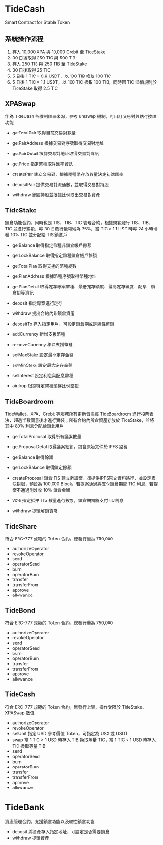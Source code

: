 # TideCash
Smart Contract for Stable Token

## 系統操作流程
1. 存入 10,000 XPA 與 10,000 Crebit 至 TideStake
2. 30 日後取得 250 TIC 與 500 TIB
3. 存入 250 TIS 與 250 TIB 至 TideStake
4. 30 日後取得 25 TIC
5. 5 日後 1 TIC = 0.9 USDT，以 100 TIB 換取 100 TIC
6. 5 日後 1 TIC = 1.1 USDT，以 100 TIC 換取 100 TIB，同時因 TIC 溢價規則於 TideStake 取得 2.5 TIC


## XPASwap
作為 TideCash 各機制匯率來源，參考 uniswap 機制，可自訂交易對與執行換匯功能
- getTotalPair 取得目前交易對數量
- getPairAddress 根據交易對序號取得交易對地址
- getPairDetail 根據交易對地址取得交易對資訊
- getPrice 指定幣種取得匯率資訊

- createPair 建立交易對，根據兩種幣存放數量決定初始匯率
- depositPair 提供交易對流通數，並取得交易對持股
- withdraw 銷毀持股並根據比例取出交易對資產


## TideStake
鎖倉功能合約，同時也是 TIS、TIB、TIC 管理合約，根據規範發行 TIS、TIB、TIC 並進行空投，每 30 日發行量縮減為 75%，當 TIC > 1.1 USD 時每 24 小時增發 10% TIC 並分配給 TIS 鎖倉戶
- getBalance 取得指定幣種非鎖倉帳戶餘額
- getLockBalance 取得指定幣種鎖倉帳戶餘額
- getTotalPlan 取得支援的幣種總數
- getPlanAddress 根據幣種序號取得幣種地址
- getPlanDetail 取得定存專案幣種、最低定存額度、最高定存額度、配息、鎖倉期等資訊

- deposit 指定專案進行定存
- withdraw 提出合約內非鎖倉資產

- depositTo 存入指定用戶，可設定鎖倉期或是線性解鎖

- addCurrency 新增支援幣種
- removeCurrency 移除支援幣種
- setMaxStake 設定最小定存金額
- setMinStake 設定最大定存金額
- setInterest 設定利息與配息幣種
- airdrop 根據特定幣種定存比例空投


## TideBoardroom
TideWallet、XPA、Crebit 等服務所有更新皆需經 TideBoardroom 進行投票表決，超過半數同意後才進行實裝；所有合約內所倉資產存放於 TideStake，並將其中 80% 利息分配給鎖倉用戶
- getTotalProposal 取得所有議案數量
- getProposalDetal 取得議案細節，包含原始文件於 IPFS 路徑
- getBalance 取得餘額
- getLockBalance 取得鎖定餘額

- createProposal 鎖倉 TIS 建立新議案，須提供IPFS原文資料路徑，並設定表決期限，預設為 100,000 Block，若提案通過將支付鎖倉期間 TIC 利息，若提案不通過則沒收 10% 鎖倉金額
- vote 指定抵押 TIS 數量進行投票，鎖倉期間將支付TIC利息
- withdraw 提領解鎖貨幣


## TideShare
符合 ERC-777 規範的 Token 合約，總發行量為 750,000
- authorizeOperator
- revokeOperator
- send
- operatorSend
- burn
- operatorBurn
- transfer
- transferFrom
- approve
- allowance


## TideBond
符合 ERC-777 規範的 Token 合約，總發行量為 750,000
- authorizeOperator
- revokeOperator
- send
- operatorSend
- burn
- operatorBurn
- transfer
- transferFrom
- approve
- allowance


## TideCash
符合 ERC-777 規範的 Token 合約，無發行上限，操作受限於 TideStake、XPASwap 數值
- authorizeOperator
- revokeOperator
- setUnit 指定 USD 參考價值 Token，可指定為 USX 或 USDT
- swap 當 1 TIC > 1 USD 時存入 TIB 換取等量 TIC，當 1 TIC < 1 USD 時存入 TIC 換取等量 TIB
- send
- operatorSend
- burn
- operatorBurn
- transfer
- transferFrom
- approve
- allowance

# TideBank
資產管理合約，支援鎖倉功能以及線性鎖倉功能
- deposit 將資產存入指定地址，可設定是否需要鎖倉
- withdraw 提領資產
